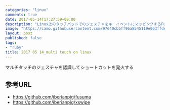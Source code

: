 ```yaml
---
categories: "linux"
comments: true
date: 2017-05-14T17:27:59+09:00
description: "Linux上のタッチパッドでのジェスチャをキーイベントにマッピングするFusumaというGemを公開した"
image: "https://camo.githubusercontent.com/97640cbbff96a8545119e063ffdeb31954d3f739/68747470733a2f2f692e6779617a6f2e636f6d2f37353766656635323633313062396436386636386538306562316534353430662e706e67"
layout: post
published: false
tags:
- "ruby"
title: 2017 05 14_multi touch on linux
---
```



マルチタッチのジェスチャを認識してショートカットを発火する

## 参考URL
* https://github.com/iberianpig/fusuma
* https://github.com/iberianpig/xswipe
